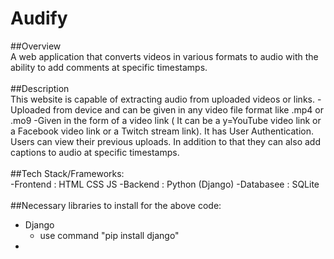 # Audify
##Overview
<br/>
A web application that converts videos in various formats to audio with the ability to add
comments at specific timestamps.
<br/>
<br/>
##Description
<br/>
This website is capable of extracting audio from uploaded videos or links.
   -Uploaded from device and can be given in any video file format like .mp4 or .mo9
   -Given in the form of a video link ( It can be a y=YouTube video link or a Facebook video link or a
    Twitch stream link).
It has User Authentication.
Users can view their previous uploads.
In addition to that they can also add captions to audio at specific timestamps.
<br/>
<br/>
##Tech Stack/Frameworks:
<br/>
-Frontend : HTML CSS JS
-Backend : Python (Django)
-Databasee : SQLite
<br/>
<br/>
##Necessary libraries to install for the above code:
<br/>
- Django
    - use command "pip install django"
- 
